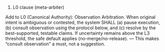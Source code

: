 1) L0 clause (meta-arbiter)

Add to L0 (Canonical Authority):
Observation Arbitration. When original intent is ambiguous or contested, the system SHALL (a) pause execution, (b) consult observation using the protocol below, and (c) resolve by the best-supported, testable claims. If uncertainty remains above the L3 threshold, the safe default applies (no-merge/no-release).
— This makes “consult observation” a must, not a suggestion.